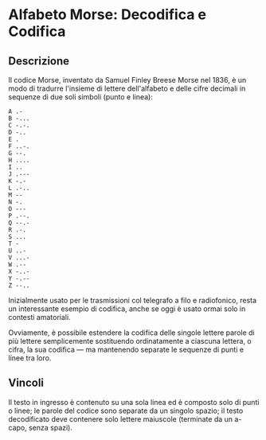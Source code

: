 Alfabeto Morse: Decodifica e Codifica
==========================

Descrizione
-----------

Il codice Morse, inventato da Samuel Finley Breese Morse nel 1836, è un modo di
tradurre l'insieme di lettere dell'alfabeto e delle cifre decimali in sequenze
di due soli simboli (punto e linea):

    A .-
    B -...
    C -.-.
    D -..
    E .
    F ..-.
    G --.
    H ....
    I ..
    J .---
    K -.-
    L .-..
    M --
    N -.
    O ---
    P .--.
    Q --.-
    R .-.
    S ...
    T -
    U ..-
    V ...-
    W .--
    X -..-
    Y -.--
    Z --..

Inizialmente usato per le trasmissioni col telegrafo a filo e radiofonico, resta
un interessante esempio di codifica, anche se oggi è usato ormai solo in
contesti amatoriali.

Ovviamente, è possibile estendere la codifica delle singole lettere  parole di
più lettere semplicemente sostituendo ordinatamente a ciascuna lettera, o cifra,
la sua codifica — ma mantenendo separate le sequenze di punti e linee tra loro.

Vincoli
-------

Il testo in ingresso è contenuto su una sola linea ed è composto solo di punti o
linee; le parole del codice sono separate da un singolo spazio; il testo
decodificato deve contenere solo lettere maiuscole (terminate da un a-capo,
senza spazi).
